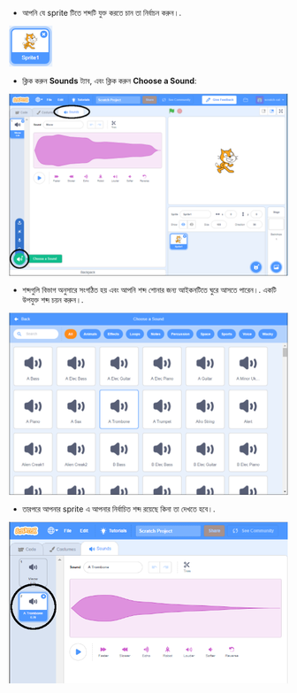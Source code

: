 + আপনি যে sprite টিতে শব্দটি যুক্ত করতে চান তা নির্বাচন করুন।.

![sprite](images/sprite-select.png)

+ ক্লিক করুন **Sounds** ট্যাব, এবং ক্লিক করুন **Choose a Sound**:

![sounds and choose a sound highlight](images/import-sound.png)

+ শব্দগুলি বিভাগ অনুসারে সংগঠিত হয় এবং আপনি শব্দ শোনার জন্য আইকনটিতে ঘুরে আসতে পারেন।. একটি উপযুক্ত শব্দ চয়ন করুন।.

![menu of sounds](images/choose-sound.png)

+ তারপরে আপনার sprite এ আপনার নির্বাচিত শব্দ রয়েছে কিনা তা দেখতে হবে।.

![new sound shown against the sprite](images/sound-imported.png)